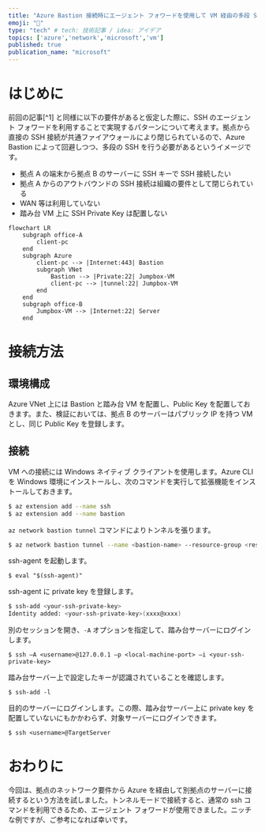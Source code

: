```yaml
---
title: "Azure Bastion 接続時にエージェント フォワードを使用して VM 経由の多段 SSH を行う"
emoji: "🏯"
type: "tech" # tech: 技術記事 / idea: アイデア
topics: ['azure','network','microsoft','vm']
published: true
publication_name: "microsoft"
---
```


# はじめに
前回の記事[^1] と同様に以下の要件があると仮定した際に、SSH のエージェント フォワードを利用することで実現するパターンについて考えます。拠点から直接の SSH 接続が共通ファイアウォールにより閉じられているので、Azure Bastion によって回避しつつ、多段の SSH を行う必要があるというイメージです。

- 拠点 A の端末から拠点 B のサーバーに SSH キーで SSH 接続したい
- 拠点 A からのアウトバウンドの SSH 接続は組織の要件として閉じられている
- WAN 等は利用していない
- 踏み台 VM 上に SSH Private Key は配置しない

```mermaid
flowchart LR
	subgraph office-A
		client-pc
	end
	subgraph Azure 
		client-pc --> |Internet:443| Bastion
		subgraph VNet
			Bastion --> |Private:22| Jumpbox-VM
			client-pc --> |tunnel:22| Jumpbox-VM
		end
	end
	subgraph office-B
		Jumpbox-VM --> |Internet:22| Server
	end
```

# 接続方法
## 環境構成
Azure VNet 上には Bastion と踏み台 VM を配置し、Public Key を配置しておきます。また、検証においては、拠点 B のサーバーはパブリック IP を持つ VM とし、同じ Public Key を登録します。

## 接続
VM への接続には Windows ネイティブ クライアントを使用します。Azure CLI を Windows 環境にインストールし、次のコマンドを実行して拡張機能をインストールしておきます。
```bash
$ az extension add --name ssh
$ az extension add --name bastion
```

`az network bastion tunnel` コマンドによりトンネルを張ります。
```bash
$ az network bastion tunnel --name <bastion-name> --resource-group <resource-group-name> --target-resource-id <target-vm-resource-id> --resource-port "22" --port <local-machine-port>
```

ssh-agent を起動します。
```
$ eval "$(ssh-agent)"
```

ssh-agent に private key を登録します。
```bash
$ ssh-add <your-ssh-private-key>
Identity added: <your-ssh-private-key>(xxxx@xxxx)
```

別のセッションを開き、`-A` オプションを指定して、踏み台サーバーにログインします。
```
$ ssh –A <username>@127.0.0.1 –p <local-machine-port> –i <your-ssh-private-key>
```

踏み台サーバー上で設定したキーが認識されていることを確認します。
```
$ ssh-add -l
```

目的のサーバーにログインします。この際、踏み台サーバー上に private key を配置していないにもかかわらず、対象サーバーにログインできます。
```
$ ssh <username>@TargetServer
```

# おわりに
今回は、拠点のネットワーク要件から Azure を経由して別拠点のサーバーに接続するという方法を試しました。トンネルモードで接続すると、通常の ssh コマンドを利用できるため、エージェント フォワードが使用できました。ニッチな例ですが、ご参考になれば幸いです。
